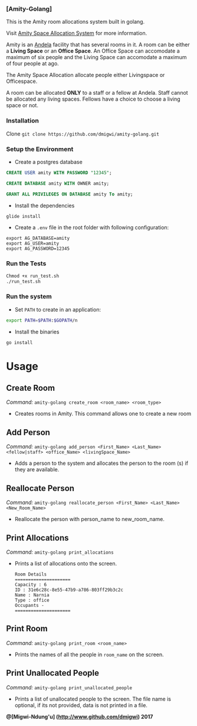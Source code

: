 
### [Amity-Golang]

This is the Amity room allocations system built in golang.

Visit [Amity Space Allocation System](http://andela-dmigwi.github.io/amity-space-allocation/) for more information.


Amity is an [Andela](http://andela.com) facility that has several rooms in it. A room can be
either a **Living Space** or an **Office Space**. An Office Space can accomodate a maximum of
six people and the Living Space can accomodate a maximum of four people at ago.  

The Amity Space Allocation allocate people either Livingspace or Officespace.  

A room can be allocated **ONLY** to a staff or a fellow at Andela. Staff cannot be allocated any living spaces.
 Fellows have a choice to choose a living space or not. 

### Installation
Clone `git clone https://github.com/dmigwi/amity-golang.git`

### Setup the Environment

 - Create a postgres database
 ```sql
 CREATE USER amity WITH PASSWORD "12345";

 CREATE DATABASE amity WITH OWNER amity;

 GRANT ALL PRIVILEGES ON DATABASE amity To amity;
 ```

 - Install the dependencies

 ```bash 
 glide install
 ```

 - Create a `.env` file in the root folder with following configuration:

 ```
export AG_DATABASE=amity
export AG_USER=amity
export AG_PASSWORD=12345
```

 
### Run the Tests

```bash
Chmod +x run_test.sh
./run_test.sh
```

### Run the system 

- Set `PATH` to create in an application:

```bash
export PATH=$PATH:$GOPATH/n
```

- Install the binaries 

```bash
go install
```

# Usage
 
## Create Room
*Command:* `amity-golang create_room <room_name> <room_type>`  
 - Creates rooms in Amity. This command allows one to create a new room 

## Add Person
 *Command:* `amity-golang add_person <First_Name> <Last_Name> <fellow|staff> <office_Name> <livingSpace_Name>`  
 - Adds a person to the system and allocates the person to the room (s) if they are available.  

## Reallocate Person
 *Command:* `amity-golang reallocate_person <First_Name> <Last_Name> <New_Room_Name>`  
 - Reallocate the person with person_name to new_room_name.  

## Print Allocations
*Command:* `amity-golang print_allocations`  
 - Prints a list of allocations onto the screen. 
  
    ``Room Details``  
    ``=====================``  
    ``Capacity : 6``  
    ``ID : 31e6c28c-8e55-47b9-a786-803ff29b3c2c``  
    ``Name : Narnia``  
    ``Type : office``  
    ``Occupants -``  
    ``=====================``    

## Print Room
*Command:* `amity-golang print_room <room_name>`  
 - Prints the names of all the people in ``room_name`` on the screen.  

## Print Unallocated People
*Command:* `amity-golang print_unallocated_people`  
 - Prints a list of unallocated people to the screen. The file name is optional, if its not provided, data is not printed in a file.  

**@[Migwi-Ndung'u] (http://www.github.com/dmigwi) 2017**  
